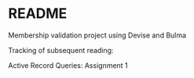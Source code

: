 # README

Membership validation project using Devise and Bulma

Tracking of subsequent reading:

Active Record Queries:
Assignment 1
